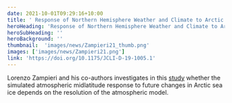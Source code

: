 ```yaml
---
date: 2021-10-01T09:29:16+10:00
title: ' Response of Northern Hemisphere Weather and Climate to Arctic Sea Ice Decline - Lorenzo Zampieri'
heroHeading: 'Response of Northern Hemisphere Weather and Climate to Arctic Sea Ice Decline: Resolution Independence in Polar Amplification Model Intercomparison Project (PAMIP) Simulations'
heroSubHeading: ''
heroBackground: ''
thumbnail:  'images/news/Zampieri21_thumb.png'
images: ['images/news/Zampieri21.png']
link: 'https://doi.org/10.1175/JCLI-D-19-1005.1'
---
```


Lorenzo Zampieri and his co-authors investigates in this [study](https://doi.org/10.1175/JCLI-D-19-1005.1) whether the simulated atmospheric midlatitude response to future changes in Arctic sea ice depends on the resolution of the atmospheric model.
